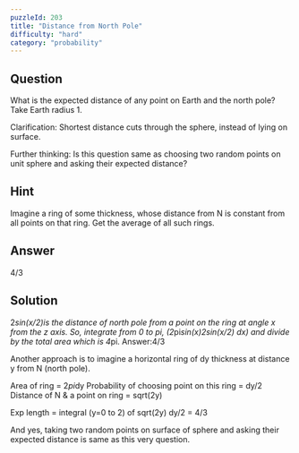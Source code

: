 ```yaml
---
puzzleId: 203
title: "Distance from North Pole"
difficulty: "hard"
category: "probability"
---
```


## Question
What is the expected distance of any point on Earth and the north pole? Take Earth radius 1.

Clarification: Shortest distance cuts through the sphere, instead of lying on surface.

Further thinking: Is this question same as choosing two random points on unit sphere and asking their expected distance?


## Hint
Imagine a ring of some thickness, whose distance from N is constant from all points on that ring. Get the average of all such rings.

## Answer
4/3

## Solution
 2*sin(x/2)is the distance of north pole from a point on the ring at angle x from the z axis. So, integrate from 0 to pi, (2*pi*sin(x)*2*sin(x/2) dx) and divide by the total area which is 4*pi.
Answer:4/3

Another approach is to imagine a horizontal ring of dy thickness at distance y from N (north pole). 

Area of ring = 2*pi*dy
Probability of choosing point on this ring = dy/2
Distance of N & a point on ring = sqrt(2y)

Exp length = integral (y=0 to 2) of sqrt(2y) dy/2 = 4/3

And yes, taking two random points on surface of sphere and asking their expected distance is same as this very question.
